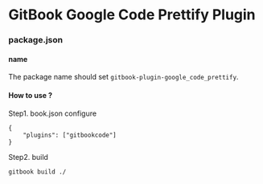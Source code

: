 GitBook Google Code Prettify Plugin
==============


### package.json

#### name

The package name should set ```gitbook-plugin-google_code_prettify```.

#### How to use ?

Step1. book.json configure

```
{
    "plugins": ["gitbookcode"]
}
```

Step2. build

```
gitbook build ./
```